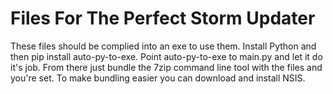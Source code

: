 # Files For The Perfect Storm Updater

These files should be complied into an exe to use them.  Install Python and then pip install auto-py-to-exe.
Point auto-py-to-exe to main.py and let it do it's job. From there just bundle the 7zip command line tool with the files and you're set.
To make bundling easier you can download and install NSIS. 
